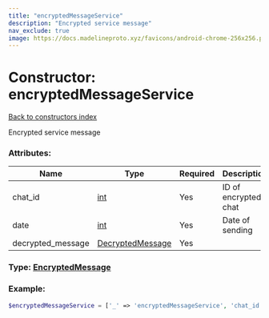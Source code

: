 ```yaml
---
title: "encryptedMessageService"
description: "Encrypted service message"
nav_exclude: true
image: https://docs.madelineproto.xyz/favicons/android-chrome-256x256.png
---
```

# Constructor: encryptedMessageService  
[Back to constructors index](index.md)



Encrypted service message

### Attributes:

| Name     |    Type       | Required | Description |
|----------|---------------|----------|-------------|
|chat\_id|[int](../types/int.md) | Yes|ID of encrypted chat|
|date|[int](../types/int.md) | Yes|Date of sending|
|decrypted\_message|[DecryptedMessage](../types/DecryptedMessage.md) | Yes|



### Type: [EncryptedMessage](../types/EncryptedMessage.md)


### Example:

```php
$encryptedMessageService = ['_' => 'encryptedMessageService', 'chat_id' => int, 'date' => int, 'decrypted_message' => DecryptedMessage];
```  
